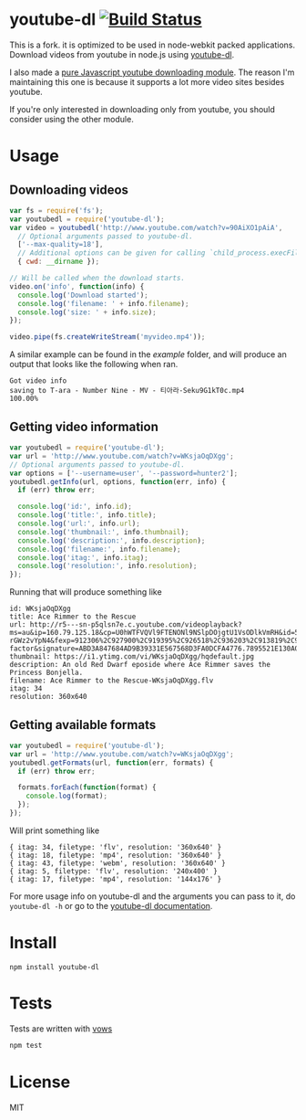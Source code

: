 # youtube-dl [![Build Status](https://secure.travis-ci.org/fent/node-youtube-dl.png)](http://travis-ci.org/fent/node-youtube-dl)

This is a fork. it is optimized to be used in node-webkit packed applications.
Download videos from youtube in node.js using [youtube-dl](http://rg3.github.com/youtube-dl/).

I also made a [pure Javascript youtube downloading module](https://github.com/fent/node-ytdl). The reason I'm maintaining this one is because it supports a lot more video sites besides youtube.

If you're only interested in downloading only from youtube, you should consider using the other module.

# Usage

## Downloading videos

```javascript
var fs = require('fs');
var youtubedl = require('youtube-dl');
var video = youtubedl('http://www.youtube.com/watch?v=90AiXO1pAiA',
  // Optional arguments passed to youtube-dl.
  ['--max-quality=18'],
  // Additional options can be given for calling `child_process.execFile()`.
  { cwd: __dirname });

// Will be called when the download starts.
video.on('info', function(info) {
  console.log('Download started');
  console.log('filename: ' + info.filename);
  console.log('size: ' + info.size);
});

video.pipe(fs.createWriteStream('myvideo.mp4'));
```


A similar example can be found in the *example* folder, and will produce an output that looks like the following when ran.

    Got video info
    saving to T-ara - Number Nine - MV - 티아라-Seku9G1kT0c.mp4
    100.00%

## Getting video information

```javascript
var youtubedl = require('youtube-dl');
var url = 'http://www.youtube.com/watch?v=WKsjaOqDXgg';
// Optional arguments passed to youtube-dl.
var options = ['--username=user', '--password=hunter2'];
youtubedl.getInfo(url, options, function(err, info) {
  if (err) throw err;

  console.log('id:', info.id);
  console.log('title:', info.title);
  console.log('url:', info.url);
  console.log('thumbnail:', info.thumbnail);
  console.log('description:', info.description);
  console.log('filename:', info.filename);
  console.log('itag:', info.itag);
  console.log('resolution:', info.resolution);
});
```

Running that will produce something like

    id: WKsjaOqDXgg
    title: Ace Rimmer to the Rescue
    url: http://r5---sn-p5qlsn7e.c.youtube.com/videoplayback?ms=au&ip=160.79.125.18&cp=U0hWTFVQVl9FTENONl9NSlpDOjgtU1VsODlkVmRH&id=58ab2368ea835e08&source=youtube&expire=1377558202&factor=1.25&key=yt1&ipbits=8&mt=1377534150&itag=34&sver=3&upn=-rGWz2vYpN4&fexp=912306%2C927900%2C919395%2C926518%2C936203%2C913819%2C929117%2C929121%2C929906%2C929907%2C929922%2C929127%2C929129%2C929131%2C929930%2C925726%2C925720%2C925722%2C925718%2C929917%2C906945%2C929919%2C929933%2C912521%2C932306%2C913428%2C904830%2C919373%2C930803%2C908536%2C904122%2C938701%2C936308%2C909549%2C900816%2C912711%2C904494%2C904497%2C900375%2C906001&sparams=algorithm%2Cburst%2Ccp%2Cfactor%2Cid%2Cip%2Cipbits%2Citag%2Csource%2Cupn%2Cexpire&mv=m&burst=40&algorithm=throttle-factor&signature=ABD3A847684AD9B39331E567568D3FA0DCFA4776.7895521E130A042FB3625A17242CE3C02A4460B7&ratebypass=yes
    thumbnail: https://i1.ytimg.com/vi/WKsjaOqDXgg/hqdefault.jpg
    description: An old Red Dwarf eposide where Ace Rimmer saves the Princess Bonjella.
    filename: Ace Rimmer to the Rescue-WKsjaOqDXgg.flv
    itag: 34
    resolution: 360x640

## Getting available formats

```js
var youtubedl = require('youtube-dl');
var url = 'http://www.youtube.com/watch?v=WKsjaOqDXgg';
youtubedl.getFormats(url, function(err, formats) {
  if (err) throw err;

  formats.forEach(function(format) {
    console.log(format);
  });
});
```

Will print something like

    { itag: 34, filetype: 'flv', resolution: '360x640' }
    { itag: 18, filetype: 'mp4', resolution: '360x640' }
    { itag: 43, filetype: 'webm', resolution: '360x640' }
    { itag: 5, filetype: 'flv', resolution: '240x400' }
    { itag: 17, filetype: 'mp4', resolution: '144x176' }

For more usage info on youtube-dl and the arguments you can pass to it, do `youtube-dl -h` or go to the [youtube-dl documentation][].


# Install

    npm install youtube-dl


# Tests

Tests are written with [vows](http://vowsjs.org/)

```bash
npm test
```


[youtube-dl]: http://rg3.github.com/youtube-dl/
[youtube-dl documentation]: http://rg3.github.com/youtube-dl/documentation.html


# License

MIT

